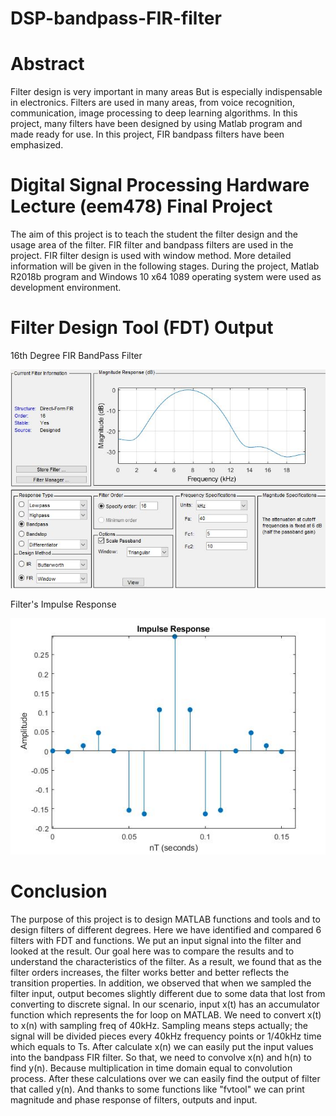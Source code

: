 # DSP-bandpass-FIR-filter

# Abstract

Filter design is very important in many areas But is especially indispensable in electronics. Filters are used in many areas, from voice recognition, communication, image processing to deep learning algorithms. In this project, many filters have been designed by using Matlab program and made ready for use. In this project, FIR bandpass filters have been emphasized.


# Digital Signal Processing Hardware Lecture (eem478) Final Project

The aim of this project is to teach the student the filter design and the usage area of the filter. FIR filter and bandpass filters are used in the project. FIR filter design is used with window method. More detailed information will be given in the following stages.
During the project, Matlab R2018b program and Windows 10 x64 1089 operating system were used as development environment.


# Filter Design Tool (FDT) Output

16th Degree FIR BandPass Filter


![Project](https://github.com/mcagriaksoy/DSP-bandpass-FIR-filter/blob/master/16th%20order%20-%20tool.JPG)


Filter's Impulse Response


![Project](https://github.com/mcagriaksoy/DSP-bandpass-FIR-filter/blob/master/untitled3.jpg)

# Conclusion

The purpose of this project is to design MATLAB functions and tools and to design filters of different degrees. Here we have identified and compared 6 filters with FDT and functions. We put an input signal into the filter and looked at the result. Our goal here was to compare the results and to understand the characteristics of the filter. As a result, we found that as the filter orders increases, the filter works better and better reflects the transition properties. In addition, we observed that when we sampled the filter input, output becomes slightly different due to some data that lost from converting to discrete signal. 
In our scenario, input x(t) has an accumulator function which represents the for loop on MATLAB. We need to convert x(t) to x(n) with sampling freq of 40kHz. Sampling means steps actually; the signal will be divided pieces every 40kHz frequency points or 1/40kHz time which equals to Ts. After calculate x(n) we can easily put the input values into the bandpass FIR filter. So that, we need to convolve x(n) and h(n) to find y(n). Because multiplication in time domain equal to convolution process. After these calculations over we can easily find the output of filter that called y(n). And thanks to some functions like "fvtool" we can print magnitude and phase response of filters, outputs and input.
